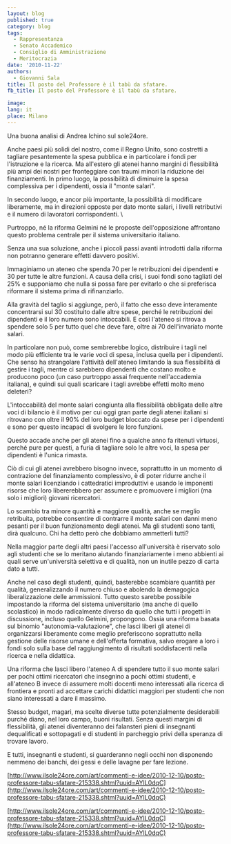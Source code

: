 ```yaml
---
layout: blog
published: true
category: blog
tags:
  - Rappresentanza
  - Senato Accademico
  - Consiglio di Amministrazione
  - Meritocrazia
date: '2010-11-22'
authors:
  - Giovanni Sala
title: Il posto del Professore è il tabù da sfatare.
fb_title: Il posto del Professore è il tabù da sfatare.

image: 
lang: it
place: Milano
---
```


Una buona analisi di Andrea Ichino sul sole24ore.

Anche paesi più solidi del nostro, come il Regno Unito, sono costretti a tagliare pesantemente la spesa pubblica e in particolare i fondi per l'istruzione e la ricerca. Ma all'estero gli atenei hanno margini di flessibilità più ampi dei nostri per fronteggiare con traumi minori la riduzione dei finanziamenti. In primo luogo, la possibilità di diminuire la spesa complessiva per i dipendenti, ossia il "monte salari".

In secondo luogo, e ancor più importante, la possibilità di modificare liberamente, ma in direzioni opposte per dato monte salari, i livelli retributivi e il numero di lavoratori corrispondenti. \

Purtroppo, né la riforma Gelmini né le proposte dell'opposizione affrontano questo problema centrale per il sistema universitario italiano.

Senza una sua soluzione, anche i piccoli passi avanti introdotti dalla riforma non potranno generare effetti davvero positivi.

Immaginiamo un ateneo che spenda 70 per le retribuzioni dei dipendenti e 30 per tutte le altre funzioni. A causa della crisi, i suoi fondi sono tagliati del 25% e supponiamo che nulla si possa fare per evitarlo o che si preferisca riformare il sistema prima di rifinanziarlo.

Alla gravità del taglio si aggiunge, però, il fatto che esso deve interamente concentrarsi sul 30 costituito dalle altre spese, perché le retribuzioni dei dipendenti e il loro numero sono intoccabili. E così l'ateneo si ritrova a spendere solo 5 per tutto quel che deve fare, oltre ai 70 dell'invariato monte salari.

In particolare non può, come sembrerebbe logico, distribuire i tagli nel modo più efficiente tra le varie voci di spesa, inclusa quella per i dipendenti. Che senso ha strangolare l'attività dell'ateneo limitando la sua flessibilità di gestire i tagli, mentre ci sarebbero dipendenti che costano molto e producono poco (un caso purtroppo assai frequente nell'accademia italiana), e quindi sui quali scaricare i tagli avrebbe effetti molto meno deleteri?

L'intoccabilità del monte salari congiunta alla flessibilità obbligata delle altre voci di bilancio è il motivo per cui oggi gran parte degli atenei italiani si ritrovano con oltre il 90% del loro budget bloccato da spese per i dipendenti e sono per questo incapaci di svolgere le loro funzioni.

Questo accade anche per gli atenei fino a qualche anno fa ritenuti virtuosi, perché pure per questi, a furia di tagliare solo le altre voci, la spesa per dipendenti è l'unica rimasta.

Ciò di cui gli atenei avrebbero bisogno invece, soprattutto in un momento di contrazione del finanziamento complessivo, è di poter ridurre anche il monte salari licenziando i cattedratici improduttivi e usando le imponenti risorse che loro libererebbero per assumere e promuovere i migliori (ma solo i migliori) giovani ricercatori.

Lo scambio tra minore quantità e maggiore qualità, anche se meglio retribuita, potrebbe consentire di contrarre il monte salari con danni meno pesanti per il buon funzionamento degli atenei. Ma gli studenti sono tanti, dirà qualcuno. Chi ha detto però che dobbiamo ammetterli tutti?

Nella maggior parte degli altri paesi l'accesso all'università è riservato solo agli studenti che se lo meritano aiutando finanziariamente i meno abbienti ai quali serve un'università selettiva e di qualità, non un inutile pezzo di carta dato a tutti.

Anche nel caso degli studenti, quindi, basterebbe scambiare quantità per qualità, generalizzando il numero chiuso e abolendo la demagogica liberalizzazione delle ammissioni. Tutto questo sarebbe possibile impostando la riforma del sistema universitario (ma anche di quello scolastico) in modo radicalmente diverso da quello che tutti i progetti in discussione, incluso quello Gelmini, propongono. Ossia una riforma basata sul binomio "autonomia-valutazione", che lasci liberi gli atenei di organizzarsi liberamente come meglio preferiscono soprattutto nella gestione delle risorse umane e dell'offerta formativa, salvo erogare a loro i fondi solo sulla base del raggiungimento di risultati soddisfacenti nella ricerca e nella didattica.

Una riforma che lasci libero l'ateneo A di spendere tutto il suo monte salari per pochi ottimi ricercatori che insegnino a pochi ottimi studenti, e all'ateneo B invece di assumere molti docenti meno interessati alla ricerca di frontiera e pronti ad accettare carichi didattici maggiori per studenti che non siano interessati a dare il massimo.

Stesso budget, magari, ma scelte diverse tutte potenzialmente desiderabili purché diano, nel loro campo, buoni risultati. Senza questi margini di flessibilità, gli atenei diventeranno dei falansteri pieni di insegnanti dequalificati e sottopagati e di studenti in parcheggio privi della speranza di trovare lavoro.

E tutti, insegnanti e studenti, si guarderanno negli occhi non disponendo nemmeno dei banchi, dei gessi e delle lavagne per fare lezione.

[http://www.ilsole24ore.com/art/commenti-e-idee/2010-12-10/posto-professore-tabu-sfatare-215338.shtml?uuid=AYlL0dqC](http://www.ilsole24ore.com/art/commenti-e-idee/2010-12-10/posto-professore-tabu-sfatare-215338.shtml?uuid=AYlL0dqC)  

[http://www.ilsole24ore.com/art/commenti-e-idee/2010-12-10/posto-professore-tabu-sfatare-215338.shtml?uuid=AYlL0dqC](http://www.ilsole24ore.com/art/commenti-e-idee/2010-12-10/posto-professore-tabu-sfatare-215338.shtml?uuid=AYlL0dqC)
